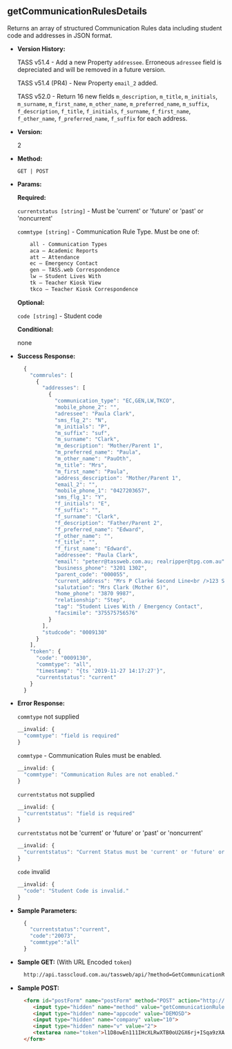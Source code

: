 **getCommunicationRulesDetails**
----
  Returns an array of structured Communication Rules data including student code and addresses in JSON format.
    
* **Version History:**

  TASS v51.4 - Add a new Property `addressee`. Erroneous `adressee` field is depreciated and will be removed in a future version.

  TASS v51.4 (PR4) - New Property `email_2` added.

  TASS v52.0 - Return 16 new fields `m_description`, `m_title`, `m_initials`, `m_surname`, `m_first_name`, `m_other_name`, `m_preferred_name`, `m_suffix`, `f_description`, `f_title`, `f_initials`, `f_surname`, `f_first_name`, `f_other_name`, `f_preferred_name`, `f_suffix` for each address.

* **Version:**

  2

* **Method:**

  `GET | POST`
  
*  **Params:**

   **Required:**

   `currentstatus [string]` -  Must be 'current' or 'future' or 'past' or 'noncurrent'

   `commtype [string]` - Communication Rule Type. Must be one of:
    ```HTML
        all - Communication Types
        aca – Academic Reports
        att – Attendance
        ec – Emergency Contact
        gen – TASS.web Correspondence
        lw – Student Lives With
        tk – Teacher Kiosk View
        tkco – Teacher Kiosk Correspondence
    ```
   
   **Optional:**

   `code [string]` - Student code
 
   **Conditional:**
 
   none

* **Success Response:**

    ```javascript
      {
        "commrules": [
          {
            "addresses": [
              {
                "communication_type": "EC,GEN,LW,TKCO",
                "mobile_phone_2": "",
                "adressee": "Paula Clark",
                "sms_flg_2": "N",
                "m_initials": "P",
                "m_suffix": "suf",
                "m_surname": "Clark",
                "m_description": "Mother/Parent 1",
                "m_preferred_name": "Paula",
                "m_other_name": "PauOth",
                "m_title": "Mrs",
                "m_first_name": "Paula",
                "address_description": "Mother/Parent 1",
                "email_2": "",
                "mobile_phone_1": "0427203657",
                "sms_flg_1": "Y",
                "f_initials": "E",
                "f_suffix": "",
                "f_surname": "Clark",
                "f_description": "Father/Parent 2",
                "f_preferred_name": "Edward",
                "f_other_name": "",
                "f_title": "",
                "f_first_name": "Edward",
                "addressee": "Paula Clark",
                "email": "peterr@tassweb.com.au; realripper@tpg.com.au",
                "business_phone": "3201 1302",
                "parent_code": "000055",
                "current_address": "Mrs P Clarké Second Line<br />123 Smith Rd<br />the bag end of nowhere<br />ALBION NT 4005<br />AUSTRALIA",
                "salutation": "Mrs Clark (Mother 6)",
                "home_phone": "3870 9987",
                "relationship": "Step",
                "tag": "Student Lives With / Emergency Contact",
                "facsimile": "375575756576"
              }
            ],
            "studcode": "0009130"
          }
        ],
        "token": {
          "code": "0009130",
          "commtype": "all",
          "timestamp": "{ts '2019-11-27 14:17:27'}",
          "currentstatus": "current"
        }
      }
    ```
 
* **Error Response:**

    `commtype` not supplied
    ```javascript
    __invalid: {
      "commtype": "field is required"
    }
    ```

    `commtype` - Communication Rules must be enabled. 
    ```javascript
    __invalid: {
      "commtype": "Communication Rules are not enabled."
    }
    ```

    `currentstatus` not supplied
    ```javascript
    __invalid: {
      "currentstatus": "field is required"
    }
    ```

    `currentstatus` not be 'current' or 'future' or 'past' or 'noncurrent'
    ```javascript
    __invalid: {
      "currentstatus": "Current Status must be 'current' or 'future' or 'past' or 'noncurrent'."
    }
    ```

    `code` invalid
    ```javascript
    __invalid: {
      "code": "Student Code is invalid."
    }
    ```
    
* **Sample Parameters:**

  ```javascript
    { 
      "currentstatus":"current",
      "code":"20073",
      "commtype":"all"
    }
  ```

* **Sample GET:** (With URL Encoded `token`)

  ```HTML
    http://api.tasscloud.com.au/tassweb/api/?method=GetCommunicationRulesDetails&appcode=DEMOSD&company=10&v=2&token=l1D8owEn111IHcXLRwXTB0oU2GX6rj%2BISqa9zXA8We3J3mwgjW5pdUvFK3%2FIZ4mJ4bMyfKTmEoup%2B3tTE9GeLQ%3D%3D
  ```
  
* **Sample POST:**

  ```HTML
    <form id="postForm" name="postForm" method="POST" action="http://api.tasscloud.com.au/tassweb/api/">
       <input type="hidden" name="method" value="getCommunicationRulesDetails">
       <input type="hidden" name="appcode" value="DEMOSD">
       <input type="hidden" name="company" value="10">
       <input type="hidden" name="v" value="2">
       <textarea name="token">l1D8owEn111IHcXLRwXTB0oU2GX6rj+ISqa9zXA8We3J3mwgjW5pdUvFK3/IZ4mJ4bMyfKTmEoup+3tTE9GeLQ==</textarea>
    </form>
  ```
